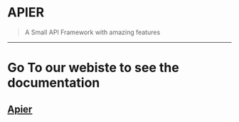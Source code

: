 # APIER
> A Small API Framework with amazing features

---------------

# Go To our webiste to see the documentation 
## [Apier](http://apier.khalid.pro)

